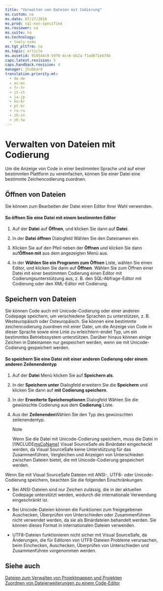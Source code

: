 ```yaml
---
title: "Verwalten von Dateien mit Codierung"
ms.custom: na
ms.date: 07/27/2016
ms.prod: sql-non-specified
ms.reviewer: na
ms.suite: na
ms.technology: 
  - tools-ssms
ms.tgt_pltfrm: na
ms.topic: article
ms.assetid: 919544c9-59f0-4cc6-bb2a-f1ad671eb74b
caps.latest.revision: 5
caps.handback.revision: 4
manager: jhubbard
translation.priority.mt: 
  - de-de
  - es-es
  - fr-fr
  - it-it
  - ja-jp
  - ko-kr
  - pt-br
  - ru-ru
  - zh-cn
  - zh-tw
---
```

# Verwalten von Dateien mit Codierung
Um die Anzeige von Code in einer bestimmten Sprache und auf einer bestimmten Plattform zu vereinfachen, können Sie einer Datei eine bestimmte Zeichencodierung zuordnen.  
  
## Öffnen von Dateien  
Sie können zum Bearbeiten der Datei einen Editor Ihrer Wahl verwenden.  
  
#### So öffnen Sie eine Datei mit einem bestimmten Editor  
  
1.  Auf der **Datei** auf **Öffnen**, und klicken Sie dann auf **Datei**.  
  
2.  In der **Datei öffnen** Dialogfeld Wählen Sie den Dateinamen ein.  
  
3.  Klicken Sie auf den Pfeil neben der **Öffnen** und klicken Sie dann auf**Öffnen mit** aus dem angezeigten Menü aus.  
  
4.  In der **Wählen Sie ein Programm zum Öffnen** Liste, wählen Sie einen Editor, und klicken Sie dann auf **Öffnen**. Wählen Sie zum Öffnen einer Datei mit einer bestimmten Codierung einen Editor mit Codierungsunterstützung aus, z. B. den SQL-Abfrage-Editor mit Codierung oder den XML-Editor mit Codierung.  
  
## Speichern von Dateien  
Sie können Code auch mit Unicode-Codierung oder einer anderen Codepage speichern, um verschiedene Sprachen zu unterstützen, z. B. Westeuropäisch oder Osteuropäisch. Sie können eine bestimmte zeichencodierung zuordnen mit einer Datei, um die Anzeige von Code in dieser Sprache sowie eine Linie zu erleichtern\-endet Typ, um ein bestimmtes Betriebssystem unterstützen. Darüber hinaus können einige Zeichen in Dateinamen nur gespeichert werden, wenn sie mit Unicode-Codierung gespeichert werden.  
  
#### So speichern Sie eine Datei mit einer anderen Codierung oder einem anderen Zeilenendentyp  
  
1.  Auf der **Datei** Menü klicken Sie auf **Speichern <filename> als**.  
  
2.  In der **Speichern unter** Dialogfeld erweitern Sie die **Speichern** und klicken Sie dann auf **mit Codierung speichern**.  
  
3.  In der **Erweiterte Speicheroptionen** Dialogfeld Wählen Sie die gewünschte Codierung aus dem **Codierung** Liste.  
  
4.  Aus der **Zeilenenden**Wählen Sie den Typ des gewünschten zeilenendentyp.  
  
    > [!NOTE]  
    > Wenn Sie die Datei mit Unicode-Codierung speichern, muss die Datei in [!INCLUDE[msCoName](../content/includes/msCoName_md.md)] Visual SourceSafe als Binärdatei eingecheckt werden, da Visual SourceSafe keine Unterstützung für das Zusammenführen, Vergleichen und Anzeigen von Unterschieden zwischen Dateien bietet, die mit Unicode-Codierung gespeichert werden.  
  
Wenn Sie mit Visual SourceSafe Dateien mit ANSI-, UTF8- oder Unicode-Codierung speichern, beachten Sie die folgenden Einschränkungen:  
  
-   Bei ANSI-Dateien sind nur Zeichen zulässig, die in der aktuellen Codepage unterstützt werden, wodurch die internationale Verwendung eingeschränkt ist.  
  
-   Bei Unicode-Dateien können die Funktionen zum freigegebenen Auschecken, Überprüfen von Unterschieden oder Zusammenführen nicht verwendet werden, da sie als Binärdateien behandelt werden. Sie können dieses Format in internationalen Dateien verwenden.  
  
-   UTF8-Dateien funktionieren nicht sicher mit Visual SourceSafe, da Änderungen, die für Editoren von UTF8-Dateien Probleme verursachen, beim Einchecken, Auschecken, Überprüfen von Unterschieden und Zusammenführen vorgenommen werden.  
  
## Siehe auch  
[Dateien zum Verwalten von Projektmappen und Projekten](../content/Files-That-Manage-Solutions-and-Projects.md)  
[Zuordnen von Dateierweiterungen zu einem Code-Editor](assetId:///193630f4-93de-4950-8f36-68702531f925)  
  
